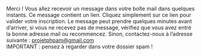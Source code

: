 Merci ! Vous allez recevoir un message dans votre boîte mail dans quelques instants.
Ce message contient un lien. Cliquez simplement sur ce lien pour valider votre inscription.
Le message peut prendre quelques minutes avant d’arriver, si vous ne recevez pas de message, vérifiez que vous avez entré la bonne adresse mail ou recommencez. Sinon, contactez-nous à l’adresse suivante : projetphpam@gmail.com  
IMPORTANT : pensez à regarder dans votre dossier spam !
